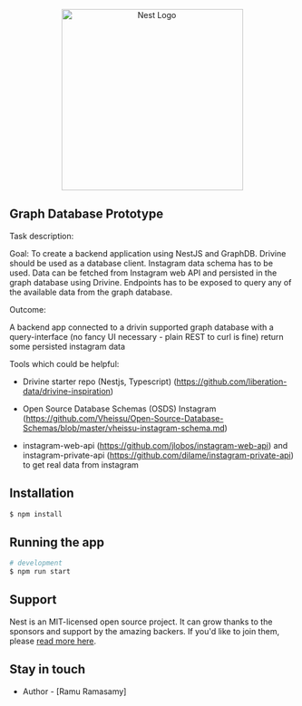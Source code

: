 <p align="center">
  <a href="http://nestjs.com/" target="blank"><img src="https://nestjs.com/img/logo_text.svg" width="320" alt="Nest Logo" /></a>
</p>

[travis-image]: https://api.travis-ci.org/nestjs/nest.svg?branch=master
[travis-url]: https://travis-ci.org/nestjs/nest
[linux-image]: https://img.shields.io/travis/nestjs/nest/master.svg?label=linux
[linux-url]: https://travis-ci.org/nestjs/nest

  <!--[![Backers on Open Collective](https://opencollective.com/nest/backers/badge.svg)](https://opencollective.com/nest#backer)
  [![Sponsors on Open Collective](https://opencollective.com/nest/sponsors/badge.svg)](https://opencollective.com/nest#sponsor)-->

## Graph Database Prototype

Task description:

Goal: To create a backend application using NestJS and GraphDB. Drivine should be used as a database client. Instagram data schema has to be used. Data can be fetched from Instagram web API and persisted in the graph database using Drivine. Endpoints has to be exposed to query any of the available data from the graph database.

Outcome:

A backend app connected to a drivin supported graph database with a query-interface (no fancy UI necessary - plain REST to curl is fine) return some persisted instagram data

Tools which could be helpful:

- Drivine starter repo (Nestjs, Typescript) (https://github.com/liberation-data/drivine-inspiration)

- Open Source Database Schemas (OSDS) Instagram (https://github.com/Vheissu/Open-Source-Database-Schemas/blob/master/vheissu-instagram-schema.md)

- instagram-web-api (https://github.com/jlobos/instagram-web-api) and instagram-private-api (https://github.com/dilame/instagram-private-api) to get real data from instagram

## Installation

```bash
$ npm install
```

## Running the app

```bash
# development
$ npm run start

```

## Support

Nest is an MIT-licensed open source project. It can grow thanks to the sponsors and support by the amazing backers. If you'd like to join them, please [read more here](https://docs.nestjs.com/support).

## Stay in touch

- Author - [Ramu Ramasamy]
